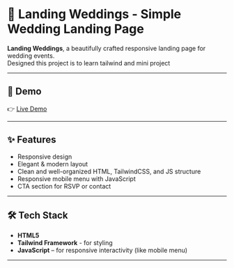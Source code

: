 # 💍 Landing Weddings - Simple Wedding Landing Page

**Landing Weddings**, a beautifully crafted responsive landing page for wedding events.  
Designed this project is to learn tailwind and mini project

---

## 📸 Demo

👉 [Live Demo](https://khasna-weddings.netlify.app/)

---

## ✨ Features

- Responsive design
- Elegant & modern layout
- Clean and well-organized HTML, TailwindCSS, and JS structure
- Responsive mobile menu with JavaScript
- CTA section for RSVP or contact

---

## 🛠️ Tech Stack

- **HTML5**
- **Tailwind Framework** - for styling
- **JavaScript** – for responsive interactivity (like mobile menu)


---
